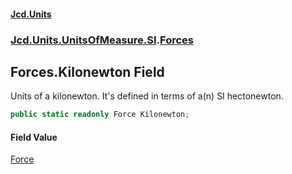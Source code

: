 #### [Jcd.Units](index.md 'index')
### [Jcd.Units.UnitsOfMeasure.SI](Jcd.Units.UnitsOfMeasure.SI.md 'Jcd.Units.UnitsOfMeasure.SI').[Forces](Jcd.Units.UnitsOfMeasure.SI.Forces.md 'Jcd.Units.UnitsOfMeasure.SI.Forces')

## Forces.Kilonewton Field

Units of a kilonewton. It's defined in terms of a(n) SI hectonewton.

```csharp
public static readonly Force Kilonewton;
```

#### Field Value
[Force](Jcd.Units.UnitTypes.Force.md 'Jcd.Units.UnitTypes.Force')